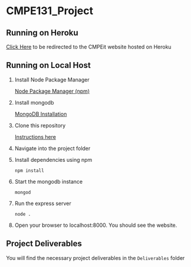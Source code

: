 # CMPE131_Project

## Running on Heroku
[Click Here](https://cmpeit.herokuapp.com/) to be redirected to the CMPEit website hosted on Heroku

## Running on Local Host
1. Install Node Package Manager

   [Node Package Manager (npm)](https://www.npmjs.com/)
2. Install mongodb 

    [MongoDB Installation](https://docs.mongodb.com/manual/administration/install-community/)
2. Clone this repository

    [Instructions here](https://help.github.com/articles/cloning-a-repository/)
3. Navigate into the project folder
4. Install dependencies using npm

    ```npm install```
6. Start the mongodb instance

    ```mongod```
5. Run the express server

    ```node .```

7. Open your browser to localhost:8000. You should see the website.

## Project Deliverables
You will find the necessary project deliverables in the ```Deliverables``` folder
